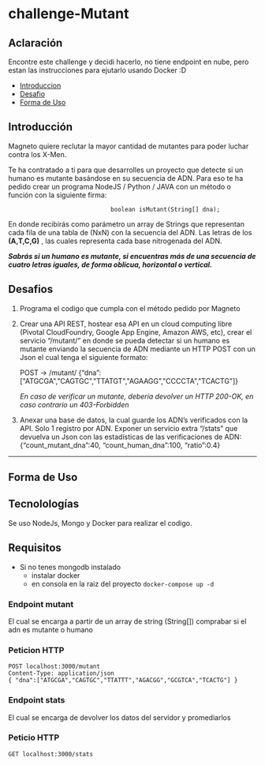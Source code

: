 # challenge-Mutant

## Aclaración
Encontre este challenge y decidi hacerlo, no tiene endpoint en nube, pero estan las instrucciones para ejutarlo usando Docker :D

- [Introduccion](#introduccion)
- [Desafio](#desafios)
- [Forma de Uso](#forma-de-uso)

## Introducción
Magneto quiere reclutar la mayor cantidad de mutantes para poder
luchar contra los X-Men.

Te ha contratado a ti para que desarrolles un proyecto que detecte si
un humano es mutante basándose en su secuencia de ADN.
Para eso te ha pedido crear un programa NodeJS / Python  / JAVA con un método o función con la siguiente
firma:

                                 boolean isMutant(String[] dna);

En donde recibirás como parámetro un array de Strings que representan cada fila de una
tabla de (NxN) con la secuencia del ADN. Las letras de los **(A,T,C,G)** ,
las cuales representa cada base nitrogenada del ADN.

***Sabrás si un humano es mutante, si encuentras más de una secuencia de cuatro
letras iguales, de forma oblicua, horizontal o vertical.***

## Desafios
1. Programa el codigo que cumpla con el método pedido por Magneto

2. Crear una API REST, hostear esa API en un cloud computing libre (Pivotal
CloudFoundry, Google App Engine, Amazon AWS, etc), crear el servicio “/mutant/” en donde
se pueda detectar si un humano es mutante enviando la secuencia de ADN mediante un
HTTP POST con un Json el cual tenga el siguiente formato:

     POST → /mutant/ {“dna”:["ATGCGA","CAGTGC","TTATGT","AGAAGG","CCCCTA","TCACTG"]}

     *En caso
de verificar un mutante, debería devolver un HTTP 200-OK, en caso contrario un
403-Forbidden*

3. Anexar una base de datos, la cual guarde los ADN’s verificados con la API.
Solo 1 registro por ADN. Exponer un servicio extra “/stats” que devuelva un Json con
las estadísticas de las verificaciones de ADN: {“count_mutant_dna”:40,
“count_human_dna”:100, “ratio”:0.4}

-----

## Forma de Uso

## Tecnolologías
Se uso NodeJs, Mongo y Docker para realizar el codigo.

## Requisitos
- Si no tenes mongodb instalado
  - instalar docker
  - en consola en la raiz del proyecto ```docker-compose up -d```

### Endpoint mutant
El cual se encarga a partir de un array de string (String[]) comprabar si el adn es mutante o humano

### Peticion HTTP
```
POST localhost:3000/mutant
Content-Type: application/json
{ "dna":["ATGCGA","CAGTGC","TTATTT","AGACGG","GCGTCA","TCACTG"] }
```

### Endpoint stats
El cual se encarga de devolver los datos del servidor y promediarlos

### Peticio HTTP
```
GET localhost:3000/stats
```
